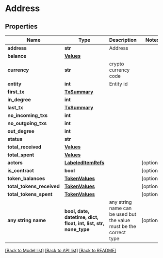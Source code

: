 # Address


## Properties
Name | Type | Description | Notes
------------ | ------------- | ------------- | -------------
**address** | **str** | Address | 
**balance** | [**Values**](Values.md) |  | 
**currency** | **str** | crypto currency code | 
**entity** | **int** | Entity id | 
**first_tx** | [**TxSummary**](TxSummary.md) |  | 
**in_degree** | **int** |  | 
**last_tx** | [**TxSummary**](TxSummary.md) |  | 
**no_incoming_txs** | **int** |  | 
**no_outgoing_txs** | **int** |  | 
**out_degree** | **int** |  | 
**status** | **str** |  | 
**total_received** | [**Values**](Values.md) |  | 
**total_spent** | [**Values**](Values.md) |  | 
**actors** | [**LabeledItemRefs**](LabeledItemRefs.md) |  | [optional] 
**is_contract** | **bool** |  | [optional] 
**token_balances** | [**TokenValues**](TokenValues.md) |  | [optional] 
**total_tokens_received** | [**TokenValues**](TokenValues.md) |  | [optional] 
**total_tokens_spent** | [**TokenValues**](TokenValues.md) |  | [optional] 
**any string name** | **bool, date, datetime, dict, float, int, list, str, none_type** | any string name can be used but the value must be the correct type | [optional]

[[Back to Model list]](../README.md#documentation-for-models) [[Back to API list]](../README.md#documentation-for-api-endpoints) [[Back to README]](../README.md)


